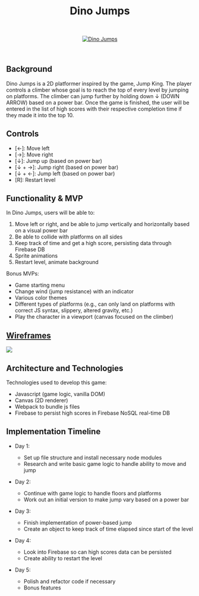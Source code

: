 <h1 align="center"> Dino Jumps </h1>
<br />
<p align="center">
  <a href="http://taeinha.com/Dino-Jumps/">
    <img src="https://giphy.com/embed/ViCKz0VgkFvAFIbor6" alt="Dino Jumps" />
  </a>
</p>
<br />

## Background
Dino Jumps is a 2D platformer inspired by the game, Jump King. The player controls a climber whose goal is to reach the top of every level by jumping on platforms. The climber can jump further by holding down ↓ (DOWN ARROW) based on a power bar. Once the game is finished, the user will be entered in the list of high scores with their respective completion time if they made it into the top 10.

## Controls
- [←]: Move left
- [→]: Move right
- [↓]: Jump up (based on power bar)
- [↓ + →]: Jump right (based on power bar)
- [↓ + ←]: Jump left (based on power bar)
- [R]: Restart level

## Functionality & MVP
In Dino Jumps, users will be able to:
1. Move left or right, and be able to jump vertically and horizontally based on a visual power bar
2. Be able to collide with platforms on all sides
3. Keep track of time and get a high score, persisting data through Firebase DB
4. Sprite animations
5. Restart level, animate background

Bonus MVPs:
- Game starting menu
- Change wind (jump resistance) with an indicator
- Various color themes
- Different types of platforms (e.g., can only land on platforms with correct JS syntax, slippery, altered gravity, etc.)
- Play the character in a viewport (canvas focused on the climber)

## <a href="https://wireframe.cc/4kg83U">Wireframes</a>
<img src="https://i.ibb.co/Nry6vz2/Screen-Shot-2020-01-15-at-12-23-44-PM.png" />

## Architecture and Technologies
Technologies used to develop this game:
- Javascript (game logic, vanilla DOM)
- Canvas (2D renderer)
- Webpack to bundle js files
- Firebase to persist high scores in Firebase NoSQL real-time DB

## Implementation Timeline
- Day 1: 
  - Set up file structure and install necessary node modules
  - Research and write basic game logic to handle ability to move and jump
  
- Day 2:
  - Continue with game logic to handle floors and platforms 
  - Work out an initial version to make jump vary based on a power bar 
  
- Day 3:
  - Finish implementation of power-based jump
  - Create an object to keep track of time elapsed since start of the level 
  
- Day 4:
  - Look into Firebase so can high scores data can be persisted
  - Create ability to restart the level 
  
- Day 5:
  - Polish and refactor code if necessary
  - Bonus features
